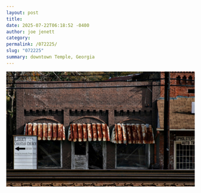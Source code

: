 ```yaml
---
layout: post
title: 
date: 2025-07-22T06:18:52 -0400
author: joe jenett
category: 
permalink: /072225/
slug: "072225"
summary: downtown Temple, Georgia
---
```


<a title="new in b22 img.select" href="/img.select"><img src="/images.select/liberty.jpg" alt="liberty" class="mw100 mt-12" width="672"></a>




<a href="https://brid.gy/publish/mastodon"></a>